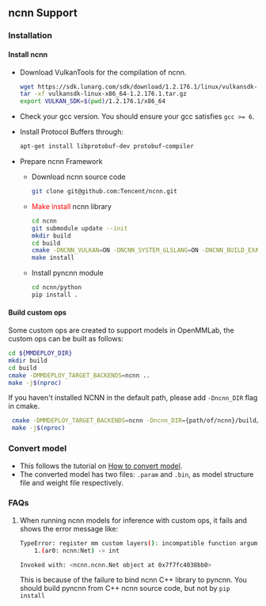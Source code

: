 ## ncnn Support

### Installation

#### Install ncnn

- Download VulkanTools for the compilation of ncnn.
    ```bash
    wget https://sdk.lunarg.com/sdk/download/1.2.176.1/linux/vulkansdk-linux-x86_64-1.2.176.1.tar.gz?Human=true -O vulkansdk-linux-x86_64-1.2.176.1.tar.gz
    tar -xf vulkansdk-linux-x86_64-1.2.176.1.tar.gz
    export VULKAN_SDK=$(pwd)/1.2.176.1/x86_64
- Check your gcc version.
You should ensure your gcc satisfies `gcc >= 6`.

- Install Protocol Buffers through:
    ```bash
    apt-get install libprotobuf-dev protobuf-compiler
    ```

- Prepare ncnn Framework

    - Download ncnn source code
        ```bash
        git clone git@github.com:Tencent/ncnn.git
        ```

    - <font color=red>Make install</font> ncnn library
        ```bash
        cd ncnn
        git submodule update --init
        mkdir build
        cd build
        cmake -DNCNN_VULKAN=ON -DNCNN_SYSTEM_GLSLANG=ON -DNCNN_BUILD_EXAMPLES=ON -DNCNN_PYTHON=ON -DNCNN_BUILD_TOOLS=ON -DNCNN_BUILD_BENCHMARK=ON -DNCNN_BUILD_TESTS=ON ..
        make install
        ```

    - Install pyncnn module
        ```bash
        cd ncnn/python
        pip install .
        ```

#### Build custom ops

Some custom ops are created to support models in OpenMMLab, the custom ops can be built as follows:

```bash
cd ${MMDEPLOY_DIR}
mkdir build
cd build
cmake -DMMDEPLOY_TARGET_BACKENDS=ncnn ..
make -j$(nproc)
```

If you haven't installed NCNN in the default path, please add `-Dncnn_DIR` flag in cmake.

```bash
 cmake -DMMDEPLOY_TARGET_BACKENDS=ncnn -Dncnn_DIR={path/of/ncnn}/build/install/lib/cmake/ncnn ..
 make -j$(nproc)
```

### Convert model

- This follows the tutorial on [How to convert model](../tutorials/how_to_convert_model.md).
- The converted model has two files: `.param` and `.bin`, as model structure file and weight file respectively.

### FAQs

1. When running ncnn models for inference with custom ops, it fails and shows the error message like:

    ```bash
    TypeError: register mm custom layers(): incompatible function arguments. The following argument types are supported:
        1.(ar0: ncnn:Net) -> int

    Invoked with: <ncnn.ncnn.Net object at 0x7f7fc4038bb0>
    ```

    This is because of the failure to bind ncnn C++ library to pyncnn. You should build pyncnn from C++ ncnn source code, but not by `pip install`
